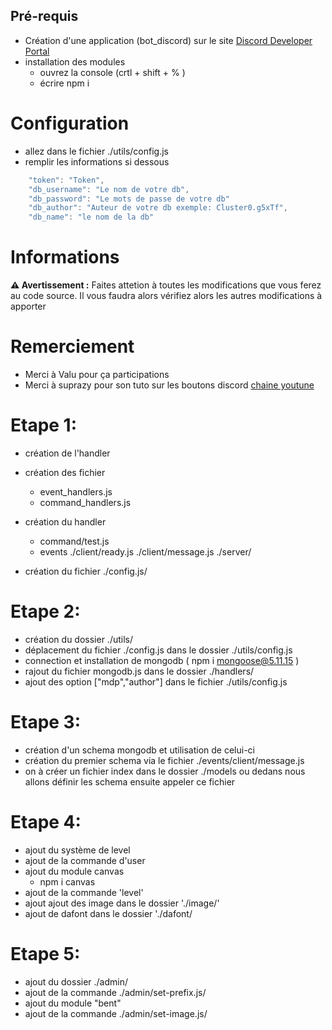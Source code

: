 ## Pré-requis
- Création d'une application (bot_discord) sur le site [Discord Developer Portal](https://discordapp.com/developers/)
- installation des modules 
    - ouvrez la console (crtl + shift + % )
    - écrire npm i 

# Configuration
- allez dans le fichier ./utils/config.js
- remplir les informations si dessous
```js
    "token": "Token",
    "db_username": "Le nom de votre db",
    "db_password": "Le mots de passe de votre db"
    "db_author": "Auteur de votre db exemple: Cluster0.g5xTf",
    "db_name": "le nom de la db"
```

# Informations
**⚠ Avertissement :** Faites attetion à toutes les modifications que vous ferez au code source.
Il vous faudra alors vérifiez alors les autres modifications à apporter

# Remerciement
- Merci à Valu pour ça participations
- Merci à suprazy pour son tuto sur les boutons discord [chaine youtune](https://www.youtube.com/channel/UCmH1td7f73IEyYNNg5XDT9g)

# Etape 1:
- création de l'handler
- création des fichier 
    - event_handlers.js
    - command_handlers.js

- création du handler 
    - command/test.js
    - events ./client/ready.js
             ./client/message.js
             ./server/

- création du fichier ./config.js/

# Etape 2:
- création du dossier ./utils/
- déplacement du fichier ./config.js dans le dossier ./utils/config.js
- connection et installation de mongodb ( npm i mongoose@5.11.15 )
- rajout du fichier mongodb.js dans le dossier ./handlers/
- ajout des option ["mdp","author"] dans le fichier ./utils/config.js

# Etape 3:
- création d'un schema mongodb et utilisation de celui-ci
- création du premier schema via le fichier ./events/client/message.js
- on à créer un fichier index dans le dossier ./models ou dedans nous allons définir les schema
ensuite appeler ce fichier 

# Etape 4:
- ajout du système de level
- ajout de la commande d'user
- ajout du module canvas
    - npm i canvas
- ajout de la commande 'level'
- ajout ajout des image dans le dossier './image/'
- ajout de dafont dans le dossier './dafont/
# Etape 5:
- ajout du dossier ./admin/
- ajout de la commande ./admin/set-prefix.js/
- ajout du module "bent"
- ajout de la commande ./admin/set-image.js/
